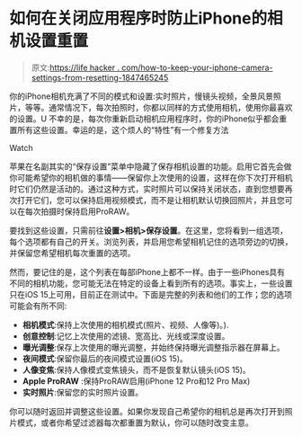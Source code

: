 # 如何在关闭应用程序时防止iPhone的相机设置重置

> 原文:[https://life hacker . com/how-to-keep-your-iphone-camera-settings-from-resetting-1847465245](https://lifehacker.com/how-to-keep-your-iphones-camera-settings-from-resetting-1847465245)

你的iPhone相机充满了不同的模式和设置:实时照片，慢镜头视频，全景风景照片，等等。通常情况下，每次拍照时，你都以同样的方式使用相机，使用你最喜欢的设置。U 不幸的是，每次你重新启动相机应用程序时，你的iPhone似乎都会重置所有这些设置。幸运的是，这个烦人的“特性”有一个修复方法

Watch

苹果在名副其实的“保存设置”菜单中隐藏了保存相机设置的功能。启用它首先会做你可能希望你的相机做的事情——保留你上次使用的设置，这样在你下次打开相机时它们仍然是活动的。通过这种方式，实时照片可以保持关闭状态，直到您想要再次打开它们，您可以保持启用视频模式，而不是让相机默认切换回照片，并且您可以在每次拍摄时保持启用ProRAW。

要找到这些设置，只需前往**设置>相机>保存设置**。在这里，您将看到一组选项，每个选项都有自己的开关。浏览列表，并启用您希望相机记住的选项旁边的切换，并保留您希望相机每次重置的选项。

然而，要记住的是，这个列表在每部iPhone上都不一样。由于一些iPhones具有不同的相机功能，您可能无法在特定的设备上看到所有的选项。事实上，一些设置只在iOS 15上可用，目前正在测试中。下面是完整的列表和他们的工作；您的选项可能会有所不同:

*   **相机模式**:保持上次使用的相机模式(照片、视频、人像等)。).
*   **创意控制**:记忆上次使用的滤镜、宽高比、光线或深度设置。
*   **曝光调整**:保存上次使用的曝光调整，并始终保持曝光调整指示器在屏幕上。
*   **夜间模式**:保留你最后的夜间模式设置(iOS 15)。
*   **人像变焦**:保持人像模式变焦镜头，而不是恢复默认镜头(iOS 15)。
*   **Apple ProRAW** :保持ProRAW启用(iPhone 12 Pro和12 Pro Max)
*   **实时照片**:保留您的实时照片设置。

你可以随时返回并调整这些设置。如果你发现自己希望你的相机总是再次打开到照片模式，或者你希望过滤器每次都重置为默认，你可以随时改变主意。